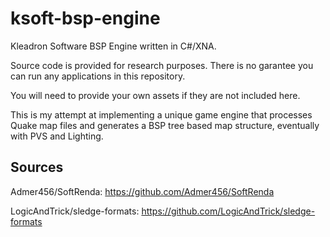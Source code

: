 # ksoft-bsp-engine
Kleadron Software BSP Engine written in C#/XNA.

Source code is provided for research purposes. There is no garantee you can run any applications in this repository.

You will need to provide your own assets if they are not included here.

This is my attempt at implementing a unique game engine that processes Quake map files and generates a BSP tree based map structure, eventually with PVS and Lighting.

## Sources
Admer456/SoftRenda: https://github.com/Admer456/SoftRenda 

LogicAndTrick/sledge-formats: https://github.com/LogicAndTrick/sledge-formats
